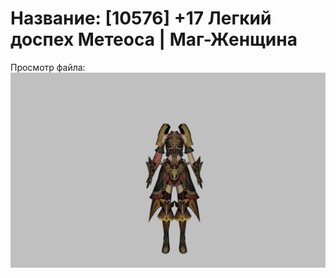 # Название: [10576] +17 Легкий доспех Метеоса | Маг-Женщина

Просмотр файла:
![p050030.png](p050030.png)